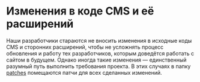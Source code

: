 # Изменения в коде CMS и её расширений

Наши разработчики стараются не вносить изменения в исходные коды CMS и сторонних расширений, чтобы
не усложнять процесс обновления и работу тех разработчиков, которым доведётся работать с сайтом в
будущем. Однако иногда такие изменения — единственный разумный путь выполнить требования проекта. 
В этих случаях в папку [patches](../patches/) помещаются патчи для всех сделанных изменений.

